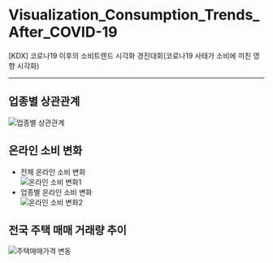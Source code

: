 # Visualization_Consumption_Trends_After_COVID-19
[KDX] 코로나19 이후의 소비트렌드 시각화 경진대회(코로나19 사태가 소비에 끼친 영향 시각화)

---
## 업종별 상관관계
![업종별 상관관계](https://user-images.githubusercontent.com/80561963/125286745-1b067500-e357-11eb-97a6-c05b9968d36d.JPG)

## 온라인 소비 변화
- 전체 온라인 소비 변화  
![온라인 소비 변화1](https://user-images.githubusercontent.com/80561963/125286766-2194ec80-e357-11eb-922e-b7c502d65f79.JPG)  
- 업종별 온라인 소비 변화  
![온라인 소비 변화2](https://user-images.githubusercontent.com/80561963/125286811-2f4a7200-e357-11eb-99f2-b3c44f2ca76a.JPG)
## 전국 주택 매매 거래량 추이
![주택매매가격 변동](https://user-images.githubusercontent.com/80561963/125286864-3bceca80-e357-11eb-885b-03d3c45154f8.gif)
